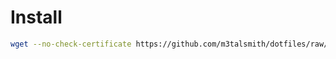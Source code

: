 Install
=======

``` sh
wget --no-check-certificate https://github.com/m3talsmith/dotfiles/raw/master/scripts/install.sh -O - | sh
```

